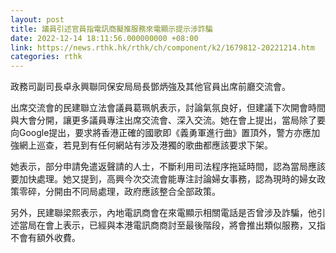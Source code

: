 ```yaml
---
layout: post
title: 議員引述官員指電訊商擬推服務來電顯示提示涉詐騙
date: 2022-12-14 18:11:56.000000000 +08:00
link: https://news.rthk.hk/rthk/ch/component/k2/1679812-20221214.htm
categories: rthk
---
```


政務司副司長卓永興聯同保安局局長鄧炳強及其他官員出席前廳交流會。

出席交流會的民建聯立法會議員葛珮帆表示，討論氣氛良好，但建議下次開會時間與大會分開，讓更多議員專注出席交流會、深入交流。她在會上提出，當局除了要向Google提出，要求將香港正確的國歌即《義勇軍進行曲》置頂外，警方亦應加強網上巡查，若見到有任何網站有涉及港獨的歌曲都應該要求下架。

她表示，部分申請免遣返聲請的人士，不斷利用司法程序拖延時間，認為當局應該要加快處理。她又提到，高興今次交流會能專注討論婦女事務，認為現時的婦女政策零碎，分開由不同局處理，政府應該整合全部政策。

另外，民建聯梁熙表示，內地電訊商會在來電顯示相關電話是否曾涉及詐騙，他引述當局在會上表示，已經與本港電訊商商討至最後階段，將會推出類似服務，又指不會有額外收費。
